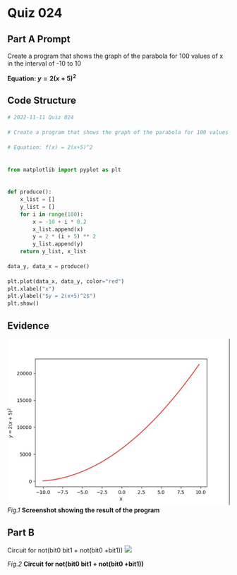 # Quiz 024

## Part A Prompt
Create a program that shows the graph of the parabola for 100 values of x in the interval of -10 to 10

**Equation: $y = 2(x+5)^2$**

## Code Structure 
```.py
# 2022-11-11 Quiz 024

# Create a program that shows the graph of the parabola for 100 values of x in the interval of -10 to 10

# Equation: f(x) = 2(x+5)^2


from matplotlib import pyplot as plt


def produce():
    x_list = []
    y_list = []
    for i in range(100):
        x = -10 + i * 0.2
        x_list.append(x)
        y = 2 * (i + 5) ** 2
        y_list.append(y)
    return y_list, x_list

data_y, data_x = produce()

plt.plot(data_x, data_y, color="red")
plt.xlabel("x")
plt.ylabel("$y = 2(x+5)^2$")
plt.show()
```

## Evidence
![](/Assets/Quiz024_Evidence.jpg)
*Fig.1* **Screenshot showing the result of the program**

## Part B

Circuit for not(bit0 bit1 + not(bit0 +bit1))
![](/Assets/Quiz024_Boolean.jpg)

*Fig.2* **Circuit for not(bit0 bit1 + not(bit0 +bit1))**


